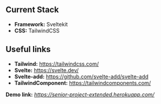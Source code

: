 ## Current Stack

- **Framework:** Sveltekit
- **CSS:** TailwindCSS

## Useful links

- **Tailwind:** https://tailwindcss.com/
- **Svelte:** https://svelte.dev/
- **Svelte-add:** https://github.com/svelte-add/svelte-add
- **TailwindComponent:** https://tailwindcomponents.com/

**Demo link:** *https://senior-project-extended.herokuapp.com/*
